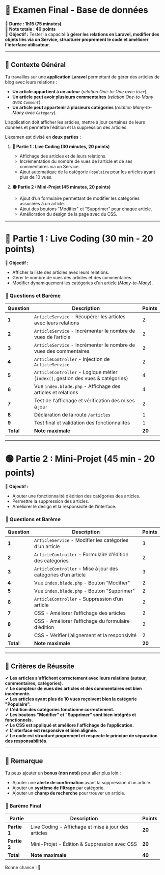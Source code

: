 # **📌 Examen Final - Base de données**

📌 **Durée : 1h15 (75 minutes)**  
📌 **Note totale : 40 points**  
📌 **Objectif :** Tester la capacité à **gérer les relations en Laravel, modifier des objets liés via un Service, structurer proprement le code et améliorer l’interface utilisateur**.  

---

## **🔹 Contexte Général**
Tu travailles sur une **application Laravel** permettant de gérer des articles de blog avec leurs relations :  
- **Un article appartient à un auteur** (*relation One-to-One avec `User`*).  
- **Un article peut avoir plusieurs commentaires** (*relation One-to-Many avec `Comment`*).  
- **Un article peut appartenir à plusieurs catégories** (*relation Many-to-Many avec `Category`*).  

L’application doit afficher les articles, mettre à jour certaines de leurs données et permettre l’édition et la suppression des articles.

L’examen est divisé en **deux parties** :

1. **🔴 Partie 1 : Live Coding (30 minutes, 20 points)**  
   - Affichage des articles et de leurs relations.  
   - Incrémentation du nombre de vues de l’article et de ses commentaires via un Service.  
   - Ajout automatique de la catégorie `Populaire` pour les articles ayant plus de 10 vues.  

2. **🟢 Partie 2 : Mini-Projet (45 minutes, 20 points)**  
   - Ajout d’un formulaire permettant de modifier les catégories associées à un article.  
   - Ajout des boutons "Modifier" et "Supprimer" pour chaque article.  
   - Amélioration du design de la page avec du CSS.  

---

# **🔴 Partie 1 : Live Coding (30 min - 20 points)**
📌 **Objectif :**  
- Afficher la liste des articles avec leurs relations.  
- Gérer le nombre de vues des articles et des commentaires.  
- Modifier dynamiquement les catégories d’un article (*Many-to-Many*).  

### **🔹 Questions et Barème**
| **Question** | **Description** | **Points** |
|-------------|---------------|------------|
| **1** | `ArticleService` - Récupérer les articles avec leurs relations | 2 |
| **2** | `ArticleService` - Incrémenter le nombre de vues de l’article | 2 |
| **3** | `ArticleService` - Incrémenter le nombre de vues des commentaires | 2 |
| **4** | `ArticleController` - Injection de `ArticleService` | 2 |
| **5** | `ArticleController` - Logique métier (`index()`, gestion des vues & catégories) | 4 |
| **6** | Vue `index.blade.php` - Affichage des articles et relations | 4 |
| **7** | Test de l'affichage et vérification des mises à jour | 2 |
| **8** | Déclaration de la route `/articles` | 1 |
| **9** | Test final et validation des fonctionnalités | 1 |
| **Total** | **Note maximale** | **20** |

---

# **🟢 Partie 2 : Mini-Projet (45 min - 20 points)**
📌 **Objectif :**  
- Ajouter une fonctionnalité d’édition des catégories des articles.  
- Permettre la suppression des articles.  
- Améliorer le design et la responsivité de l’interface.  

### **🔹 Questions et Barème**
| **Question** | **Description** | **Points** |
|-------------|---------------|------------|
| **1** | `ArticleService` - Modifier les catégories d’un article | 3 |
| **2** | `ArticleController` - Formulaire d’édition des catégories | 2 |
| **3** | `ArticleController` - Mise à jour des catégories d’un article | 3 |
| **4** | Vue `index.blade.php` - Bouton "Modifier" | 2 |
| **5** | Vue `index.blade.php` - Bouton "Supprimer" | 2 |
| **6** | `ArticleController` - Suppression d’un article | 2 |
| **7** | CSS - Améliorer l’affichage des articles | 2 |
| **8** | CSS - Améliorer l’affichage du formulaire d’édition | 2 |
| **9** | CSS - Vérifier l’alignement et la responsivité | 2 |
| **Total** | **Note maximale** | **20** |

---

## **🔹 Critères de Réussite**
✔ **Les articles s'affichent correctement avec leurs relations (auteur, commentaires, catégories).**  
✔ **Le compteur de vues des articles et des commentaires est bien incrémenté.**  
✔ **Les articles ayant plus de 10 vues reçoivent bien la catégorie "Populaire".**  
✔ **L’édition des catégories fonctionne correctement.**  
✔ **Les boutons "Modifier" et "Supprimer" sont bien intégrés et fonctionnels.**  
✔ **Le CSS est appliqué et améliore l'affichage de l’application.**  
✔ **L'interface est responsive et bien alignée.**  
✔ **Le code est structuré proprement et respecte le principe de séparation des responsabilités.**  

---

## **📢 Remarque**
Tu peux ajouter un **bonus (non noté)** pour aller plus loin :
- Ajouter une **alerte de confirmation** avant la suppression d’un article.  
- Ajouter un **système de filtrage** par catégorie.  
- Ajouter un **champ de recherche** pour trouver un article.  

### **📌 Barème Final**
| Partie | Description | Points |
|--------|------------|--------|
| **Partie 1** | Live Coding - Affichage et mise à jour des articles | **20** |
| **Partie 2** | Mini-Projet - Édition & Suppression avec CSS | **20** |
| **Total** | **Note maximale** | **40** |

Bonne chance ! 🚀
